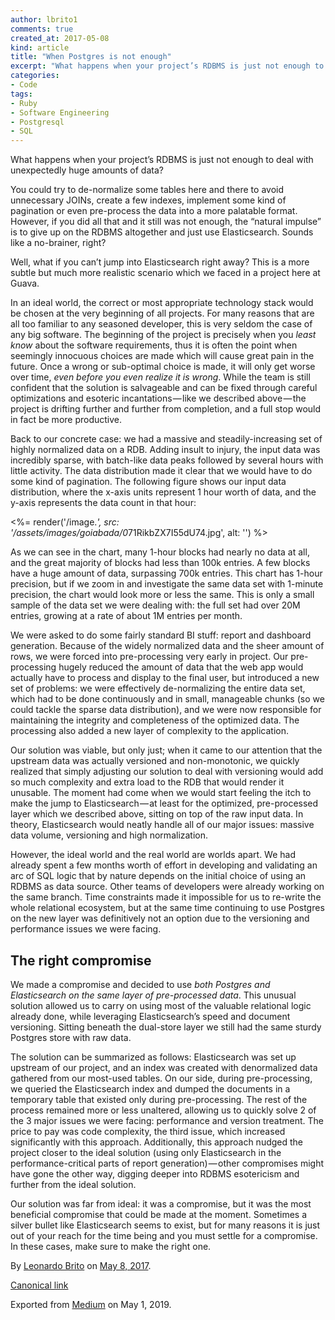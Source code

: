 ```yaml
---
author: lbrito1
comments: true
created_at: 2017-05-08
kind: article
title: "When Postgres is not enough"
excerpt: "What happens when your project’s RDBMS is just not enough to deal with unexpectedly huge amounts of data? Well, what if you can’t jump into Elasticsearch right away?"
categories:
- Code
tags:
- Ruby
- Software Engineering
- Postgresql
- SQL
---
```


What happens when your project’s RDBMS is just not enough to deal with unexpectedly huge amounts of data?

You could try to de-normalize some tables here and there to avoid unnecessary JOINs, create a few indexes, implement some kind of pagination or even pre-process the data into a more palatable format. However, if you did all that and it still was not enough, the “natural impulse” is to give up on the RDBMS altogether and just use Elasticsearch. Sounds like a no-brainer, right?

<!-- more -->

Well, what if you can’t jump into Elasticsearch right away? This is a more subtle but much more realistic scenario which we faced in a project here at Guava.

In an ideal world, the correct or most appropriate technology stack would be chosen at the very beginning of all projects. For many reasons that are all too familiar to any seasoned developer, this is very seldom the case of any big software. The beginning of the project is precisely when you _least_ _know_ about the software requirements, thus it is often the point when seemingly innocuous choices are made which will cause great pain in the future. Once a wrong or sub-optimal choice is made, it will only get worse over time, _even before you even realize it is wrong_. While the team is still confident that the solution is salvageable and can be fixed through careful optimizations and esoteric incantations — like we described above — the project is drifting further and further from completion, and a full stop would in fact be more productive.

Back to our concrete case: we had a massive and steadily-increasing set of highly normalized data on a RDB. Adding insult to injury, the input data was incredibly sparse, with batch-like data peaks followed by several hours with little activity. The data distribution made it clear that we would have to do some kind of pagination. The following figure shows our input data distribution, where the x-axis units represent 1 hour worth of data, and the y-axis represents the data count in that hour:

<%= render('/image.*', src: '/assets/images/goiabada/0*71RikbZX7I55dU74.jpg', alt: '') %>

As we can see in the chart, many 1-hour blocks had nearly no data at all, and the great majority of blocks had less than 100k entries. A few blocks have a huge amount of data, surpassing 700k entries. This chart has 1-hour precision, but if we zoom in and investigate the same data set with 1-minute precision, the chart would look more or less the same. This is only a small sample of the data set we were dealing with: the full set had over 20M entries, growing at a rate of about 1M entries per month.

We were asked to do some fairly standard BI stuff: report and dashboard generation. Because of the widely normalized data and the sheer amount of rows, we were forced into pre-processing very early in project. Our pre-processing hugely reduced the amount of data that the web app would actually have to process and display to the final user, but introduced a new set of problems: we were effectively de-normalizing the entire data set, which had to be done continuously and in small, manageable chunks (so we could tackle the sparse data distribution), and we were now responsible for maintaining the integrity and completeness of the optimized data. The processing also added a new layer of complexity to the application.

Our solution was viable, but only just; when it came to our attention that the upstream data was actually versioned and non-monotonic, we quickly realized that simply adjusting our solution to deal with versioning would add so much complexity and extra load to the RDB that would render it unusable. The moment had come when we would start feeling the itch to make the jump to Elasticsearch — at least for the optimized, pre-processed layer which we described above, sitting on top of the raw input data. In theory, Elasticsearch would neatly handle all of our major issues: massive data volume, versioning and high normalization.

However, the ideal world and the real world are worlds apart. We had already spent a few months worth of effort in developing and validating an arc of SQL logic that by nature depends on the initial choice of using an RDBMS as data source. Other teams of developers were already working on the same branch. Time constraints made it impossible for us to re-write the whole relational ecosystem, but at the same time continuing to use Postgres on the new layer was definitively not an option due to the versioning and performance issues we were facing.

## The right compromise

We made a compromise and decided to use _both Postgres and Elasticsearch on the same layer of pre-processed data_. This unusual solution allowed us to carry on using most of the valuable relational logic already done, while leveraging Elasticsearch’s speed and document versioning. Sitting beneath the dual-store layer we still had the same sturdy Postgres store with raw data.

The solution can be summarized as follows: Elasticsearch was set up upstream of our project, and an index was created with denormalized data gathered from our most-used tables. On our side, during pre-processing, we queried the Elasticsearch index and dumped the documents in a temporary table that existed only during pre-processing. The rest of the process remained more or less unaltered, allowing us to quickly solve 2 of the 3 major issues we were facing: performance and version treatment. The price to pay was code complexity, the third issue, which increased significantly with this approach. Additionally, this approach nudged the project closer to the ideal solution (using only Elasticsearch in the performance-critical parts of report generation) — other compromises might have gone the other way, digging deeper into RDBMS esotericism and further from the ideal solution.

Our solution was far from ideal: it was a compromise, but it was the most beneficial compromise that could be made at the moment. Sometimes a silver bullet like Elasticsearch seems to exist, but for many reasons it is just out of your reach for the time being and you must settle for a compromise. In these cases, make sure to make the right one.

By [Leonardo Brito](https://medium.com/@lbrito) on [May 8, 2017](https://medium.com/p/237b723be442).

[Canonical link](https://medium.com/@lbrito/when-postgres-is-not-enough-237b723be442)

Exported from [Medium](https://medium.com) on May 1, 2019.
